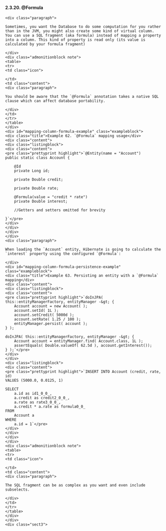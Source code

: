 #### 2.3.20. @Formula

    <div class="paragraph">

    Sometimes, you want the Database to do some computation for you rather than in the JVM, you might also create some kind of virtual column.
    You can use a SQL fragment (aka formula) instead of mapping a property into a column. This kind of property is read only (its value is calculated by your formula fragment)

    </div>
    <div class="admonitionblock note">
    <table>
    <tr>
    <td class="icon">

    </td>
    <td class="content">
    <div class="paragraph">

    You should be aware that the `@Formula` annotation takes a native SQL clause which can affect database portability.

    </div>
    </td>
    </tr>
    </table>
    </div>
    <div id="mapping-column-formula-example" class="exampleblock">
    <div class="title">Example 62. `@Formula` mapping usage</div>
    <div class="content">
    <div class="listingblock">
    <div class="content">
    <pre class="prettyprint highlight">`@Entity(name = "Account")
    public static class Account {

        @Id
        private Long id;

        private Double credit;

        private Double rate;

        @Formula(value = "credit * rate")
        private Double interest;

        //Getters and setters omitted for brevity

    }`</pre>
    </div>
    </div>
    </div>
    </div>
    <div class="paragraph">

    When loading the `Account` entity, Hibernate is going to calculate the `interest` property using the configured `@Formula`:

    </div>
    <div id="mapping-column-formula-persistence-example" class="exampleblock">
    <div class="title">Example 63. Persisting an entity with a `@Formula` mapping</div>
    <div class="content">
    <div class="listingblock">
    <div class="content">
    <pre class="prettyprint highlight">`doInJPA( this::entityManagerFactory, entityManager -&gt; {
        Account account = new Account( );
        account.setId( 1L );
        account.setCredit( 5000d );
        account.setRate( 1.25 / 100 );
        entityManager.persist( account );
    } );

    doInJPA( this::entityManagerFactory, entityManager -&gt; {
        Account account = entityManager.find( Account.class, 1L );
        assertEquals( Double.valueOf( 62.5d ), account.getInterest());
    } );`</pre>
    </div>
    </div>
    <div class="listingblock">
    <div class="content">
    <pre class="prettyprint highlight">`INSERT INTO Account (credit, rate, id)
    VALUES (5000.0, 0.0125, 1)

    SELECT
        a.id as id1_0_0_,
        a.credit as credit2_0_0_,
        a.rate as rate3_0_0_,
        a.credit * a.rate as formula0_0_
    FROM
        Account a
    WHERE
        a.id = 1`</pre>
    </div>
    </div>
    </div>
    </div>
    <div class="admonitionblock note">
    <table>
    <tr>
    <td class="icon">

    </td>
    <td class="content">
    <div class="paragraph">

    The SQL fragment can be as complex as you want and even include subselects.

    </div>
    </td>
    </tr>
    </table>
    </div>
    </div>
    <div class="sect3">